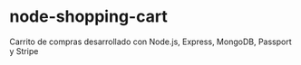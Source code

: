 # node-shopping-cart
Carrito de compras desarrollado con Node.js, Express, MongoDB, Passport y Stripe